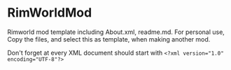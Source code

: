 # RimWorldMod
Rimworld mod template including About.xml, readme.md. For personal use, Copy the files, and select this as template, when making another mod.

Don't forget at every XML document should start with ```<?xml version="1.0" encoding="UTF-8"?>```
